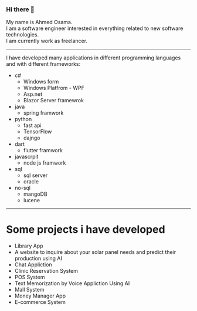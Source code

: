 ### Hi there 👋

My name is Ahmed Osama.  
I am a software engineer interested in everything related to new software technologies.  
I am currently work as freelancer.  
***
I have developed many applications in different programming languages and with different frameworks:  

* c#
   * Windows form
   * Windows Platfrom - WPF
   * Asp.net
   * Blazor Server framewrok
* java
    * spring framwork
* python
    * fast api
    * TensorFlow
    * dajngo
* dart
   * flutter framwork
* javascrpit
    * node js framwork
* sql
   * sql server
   * oracle
* no-sql
   * mangoDB
   * lucene
***
# Some projects i have developed 
* Library App
* A website to inquire about your solar panel needs and predict their production using AI
* Chat Appliction
* Clinic Reservation System
* POS System
* Text Memorization by Voice Appliction Using AI
* Mall System
* Money Manager App
* E-commerce System
  

  


<!--
**AhmedOsama-aosi/AhmedOsama-aosi** is a ✨ _special_ ✨ repository because its `README.md` (this file) appears on your GitHub profile.

Here are some ideas to get you started:

- 🔭 I’m currently working on ...
- 🌱 I’m currently learning ...
- 👯 I’m looking to collaborate on ...
- 🤔 I’m looking for help with ...
- 💬 Ask me about ...
- 📫 How to reach me: ...
- 😄 Pronouns: ...
- ⚡ Fun fact: ...
-->
